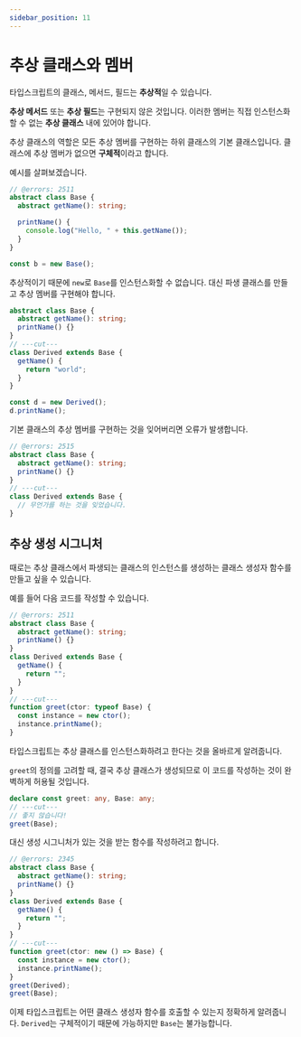 ```yaml
---
sidebar_position: 11
---
```


# 추상 클래스와 멤버

타입스크립트의 클래스, 메서드, 필드는 **추상적**일 수 있습니다.

**추상 메서드** 또는 **추상 필드**는 구현되지 않은 것입니다. 이러한 멤버는 직접 인스턴스화할 수 없는 **추상 클래스** 내에 있어야 합니다.

추상 클래스의 역할은 모든 추상 멤버를 구현하는 하위 클래스의 기본 클래스입니다. 클래스에 추상 멤버가 없으면 **구체적**이라고 합니다.

예시를 살펴보겠습니다.

```ts twoslash
// @errors: 2511
abstract class Base {
  abstract getName(): string;

  printName() {
    console.log("Hello, " + this.getName());
  }
}

const b = new Base();
```

추상적이기 때문에 `new`로 `Base`를 인스턴스화할 수 없습니다. 대신 파생 클래스를 만들고 추상 멤버를 구현해야 합니다.

```ts twoslash
abstract class Base {
  abstract getName(): string;
  printName() {}
}
// ---cut---
class Derived extends Base {
  getName() {
    return "world";
  }
}

const d = new Derived();
d.printName();
```

기본 클래스의 추상 멤버를 구현하는 것을 잊어버리면 오류가 발생합니다.

```ts twoslash
// @errors: 2515
abstract class Base {
  abstract getName(): string;
  printName() {}
}
// ---cut---
class Derived extends Base {
  // 무언가를 하는 것을 잊었습니다.
}
```

## 추상 생성 시그니처

때로는 추상 클래스에서 파생되는 클래스의 인스턴스를 생성하는 클래스 생성자 함수를 만들고 싶을 수 있습니다.

예를 들어 다음 코드를 작성할 수 있습니다.

```ts twoslash
// @errors: 2511
abstract class Base {
  abstract getName(): string;
  printName() {}
}
class Derived extends Base {
  getName() {
    return "";
  }
}
// ---cut---
function greet(ctor: typeof Base) {
  const instance = new ctor();
  instance.printName();
}
```

타입스크립트는 추상 클래스를 인스턴스화하려고 한다는 것을 올바르게 알려줍니다.

`greet`의 정의를 고려할 때, 결국 추상 클래스가 생성되므로 이 코드를 작성하는 것이 완벽하게 허용될 것입니다.

```ts twoslash
declare const greet: any, Base: any;
// ---cut---
// 좋지 않습니다!
greet(Base);
```

대신 생성 시그니처가 있는 것을 받는 함수를 작성하려고 합니다.

```ts twoslash
// @errors: 2345
abstract class Base {
  abstract getName(): string;
  printName() {}
}
class Derived extends Base {
  getName() {
    return "";
  }
}
// ---cut---
function greet(ctor: new () => Base) {
  const instance = new ctor();
  instance.printName();
}
greet(Derived);
greet(Base);
```

이제 타입스크립트는 어떤 클래스 생성자 함수를 호출할 수 있는지 정확하게 알려줍니다. `Derived`는 구체적이기 때문에 가능하지만 `Base`는 불가능합니다.